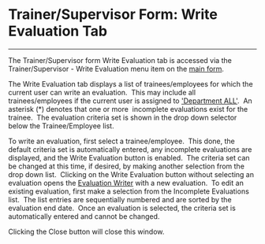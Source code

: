 # Trainer/Supervisor Form: Write Evaluation Tab 
---

The Trainer/Supervisor form Write Evaluation tab is accessed via the 
Trainer/Supervisor - Write Evaluation menu item on the [main form](<7jjr.md>).

The Write Evaluation tab displays a list of trainees/employees for which the current user 
can write an evaluation.&nbsp; This may include all trainees/employees if the current user is assigned to ['Department ALL'](<7mls.md>).&nbsp; An asterisk (\*) denotes that one or more&nbsp; incomplete evaluations exist for the trainee.&nbsp; The evaluation criteria set is shown in the drop 
down selector below the Trainee/Employee list.

To write an evaluation, first select a trainee/employee.&nbsp; This done, the 
default criteria set is automatically entered, any incomplete evaluations are 
displayed, and the Write Evaluation 
button is enabled.&nbsp; The criteria set can be changed at this time, if 
desired, by making another selection from the drop down list.&nbsp; Clicking on 
the Write Evaluation button without selecting an evaluation opens the [Evaluation Writer](<7dbk.md>) with a 
new evaluation.&nbsp; To edit an existing evaluation, first make a selection 
from the Incomplete Evaluations list.&nbsp; The list entries are sequentially 
numbered and are sorted by the 
evaluation end date.&nbsp; Once an evaluation is selected, the criteria set is 
automatically entered and cannot be changed.

Clicking the Close button will 
close this window.